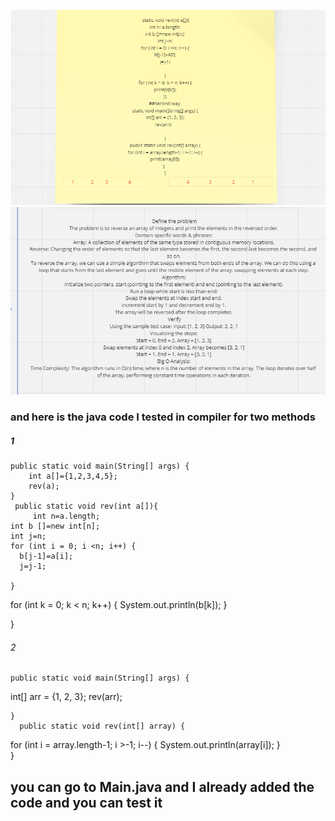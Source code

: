 ![Alt Text](./assets/3.PNG)
![Alt Text](./assets/1.PNG)


### and here is the java code I tested in compiler for two methods
##### 1
    public static void main(String[] args) {
        int a[]={1,2,3,4,5};
        rev(a);
    }
     public static void rev(int a[]){
         int n=a.length;
    int b []=new int[n];
    int j=n;
    for (int i = 0; i <n; i++) {
      b[j-1]=a[i];
      j=j-1;
      
    }
for (int k = 0; k < n; k++) {
            System.out.println(b[k]);
        }


  }

###### 2


    public static void main(String[] args) {
int[] arr = {1, 2, 3};
    rev(arr);    
        
    }
      public static void rev(int[] array) {
   for (int i = array.length-1; i >-1; i--) {
    System.out.println(array[i]);
   }   
  }

  ## you can go to Main.java and I already added the code and you can test it



